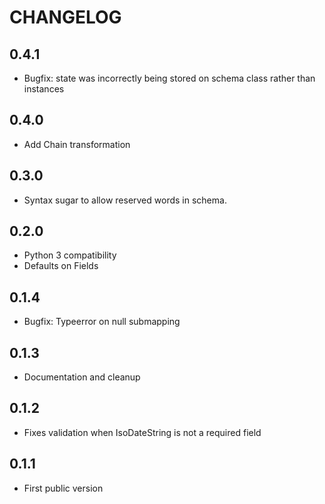 # CHANGELOG

## 0.4.1

- Bugfix: state was incorrectly being stored on schema class rather
  than instances

## 0.4.0

- Add Chain transformation

## 0.3.0

- Syntax sugar to allow reserved words in schema.

## 0.2.0

- Python 3 compatibility
- Defaults on Fields

## 0.1.4

- Bugfix: Typeerror on null submapping

## 0.1.3

- Documentation and cleanup

## 0.1.2

- Fixes validation when IsoDateString is not a required field

## 0.1.1

- First public version
